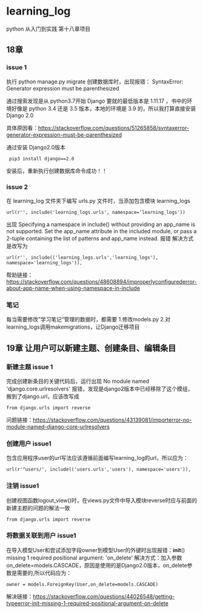 # learning_log
python 从入门到实践 第十八章项目
## 18章

### issue 1
执行 python manage.py migrate 创建数据库时，出现报错：
SyntaxError: Generator expression must be parenthesized

通过搜索发现是从 python3.7开始 Django 要就的最低版本是 1.11.17 ，书中的环境好像是 python 3.4 还是 3.5 版本，本地的环境是 3.9 的，所以我打算直接安装 Django 2.0

具体原因看：https://stackoverflow.com/questions/51265858/syntaxerror-generator-expression-must-be-parenthesized

通过安装 Django2.0版本

```
 pip3 install django==2.0
```

 安装后，重新执行创建数据库命令成功！！

### issue 2
在 learning_log 文件夹下编写 urls.py 文件时，当添加包含模块 learning_logs 
```
url(r'', include('learning_logs.urls', namespace='learning_logs'))
```
出现 Specifying a namespace in include() without providing an app_name is not supported. Set the app_name attribute in the included module, or pass a 2-tuple containing the list of patterns and app_name instead. 报错
解决方式是改写为
```
url(r'', include(('learning_logs.urls','learning_logs'), namespace='learning_logs')),
```
帮助链接：https://stackoverflow.com/questions/48608894/improperlyconfigurederror-about-app-name-when-using-namespace-in-include
### 笔记
每当需要修改”学习笔记“管理的数据时，都需要 1.修改models.py 2.对learning_logs调用makemigrations，让Django迁移项目

## 19章 让用户可以新建主题、创建条目、编辑条目

### 新建主题 issue 1
完成创建新条目的关键代码后，运行出现 No module named 'django.core.urlresolvers' 报错，发现是django2版本中已经移除了这个模组，搬到了django.url，应该改写成
```
from django.urls import reverse
```
问题链接：https://stackoverflow.com/questions/43139081/importerror-no-module-named-django-core-urlresolvers

### 创建用户 issue1
包含应用程序user的url写法应该遵循前面编写learning_log的url，所以应为：
```
url(r'^users/', include(('users.urls','users'), namespace='users')),
```

### 注销 issue1
创建视图函数logout_view()时，在views.py文件中导入模块reverse时应与前面的新建主题的问题的解法一致
```
from django.urls import reverse
```

### 将数据关联到用户 issue1
在导入模型User和尝试添加字段owner到模型User的外键时出现报错：__init__() missing 1 required positional argument: 'on_delete'
解决方式：加入参数on_delete=models.CASCADE，原因是使用的是Django2.0版本，on_delete参数是需要的,所以代码应为：
```
owner = models.ForeignKey(User,on_delete=models.CASCADE)
```
解决链接：https://stackoverflow.com/questions/44026548/getting-typeerror-init-missing-1-required-positional-argument-on-delete
